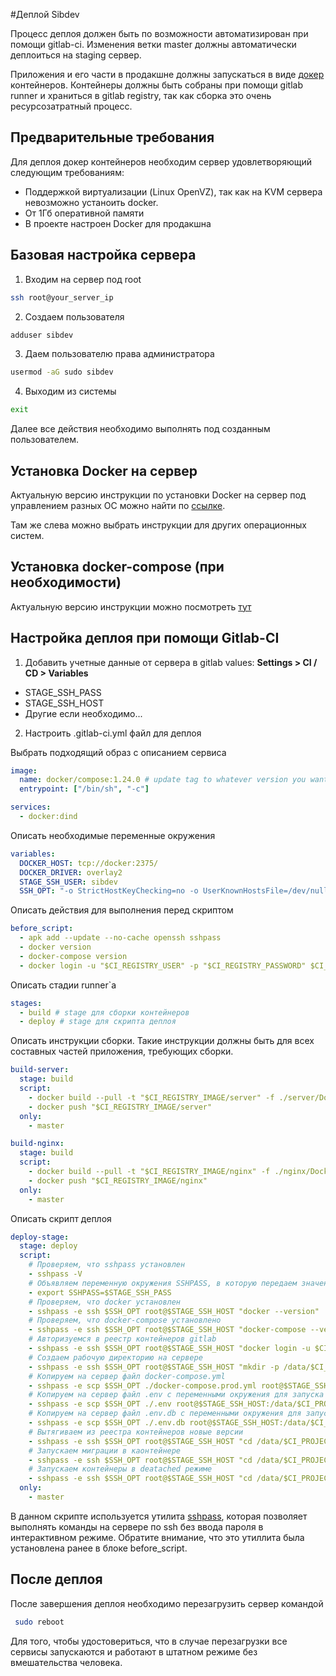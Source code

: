 #Деплой Sibdev

Процесс деплоя должен быть по возможности автоматизирован при помощи gitlab-ci. Изменения ветки master должны автоматически деплоиться на staging сервер. 

Приложения и его части в продакшне должны запускаться в виде [докер](https://www.docker.com/) контейнеров. Контейнеры должны быть собраны при помощи gitlab runner и храниться в gitlab registry, так как сборка это очень ресурсозатратный процесс.

## Предварительные требования

Для деплоя докер контейнеров необходим сервер удовлетворяющий следующим требованиям:

- Поддержкой виртуализации (Linux OpenVZ), так как на KVM сервера невозможно устаноить docker.
- От 1Гб оперативной памяти
- В проекте настроен Docker для продакшна

## Базовая настройка сервера

1. Входим на сервер под root

```bash
ssh root@your_server_ip
```

2. Создаем пользователя

```bash
adduser sibdev
```

3. Даем пользователю права администратора

```bash
usermod -aG sudo sibdev
```

4. Выходим из системы

```bash
exit
```



Далее все действия необходимо выполнять под созданным пользователем.

## Установка Docker на сервер

Актуальную версию инструкции по установки Docker на сервер под управлением разных ОС можно найти по [ссылке](https://docs.docker.com/install/linux/docker-ce/ubuntu/).

Там же слева можно выбрать инструкции для других операционных систем.

## Установка docker-compose (при необходимости)

Актуальную версию инструкции можно посмотреть [тут](https://docs.docker.com/compose/install/)

## Настройка деплоя при помощи Gitlab-CI

1. Добавить учетные данные от сервера в gitlab values: **Settings > CI / CD > Variables**

- STAGE_SSH_PASS
- STAGE_SSH_HOST
- Другие если необходимо...



2. Настроить .gitlab-ci.yml файл для деплоя

Выбрать подходящий образ c описанием сервиса

```yml
image:
  name: docker/compose:1.24.0 # update tag to whatever version you want to use.
  entrypoint: ["/bin/sh", "-c"]

services:
  - docker:dind
```

Описать необходимые переменные окружения

```yml
variables:
  DOCKER_HOST: tcp://docker:2375/
  DOCKER_DRIVER: overlay2
  STAGE_SSH_USER: sibdev
  SSH_OPT: "-o StrictHostKeyChecking=no -o UserKnownHostsFile=/dev/null"
```

Описать действия для выполнения перед скриптом

```yml
before_script:
  - apk add --update --no-cache openssh sshpass
  - docker version
  - docker-compose version
  - docker login -u "$CI_REGISTRY_USER" -p "$CI_REGISTRY_PASSWORD" $CI_REGISTRY
```

Описать стадии runner`a

```yml
stages:
  - build # stage для сборки контейнеров
  - deploy # stage для скрипта деплоя
```

Описать инструкции сборки. Такие инструкции должны быть для всех составных частей приложения, требующих сборки.

```yml
build-server:
  stage: build
  script:
    - docker build --pull -t "$CI_REGISTRY_IMAGE/server" -f ./server/Dockerfile .
    - docker push "$CI_REGISTRY_IMAGE/server"
  only:
    - master

build-nginx:
  stage: build
  script:
    - docker build --pull -t "$CI_REGISTRY_IMAGE/nginx" -f ./nginx/Dockerfile .
    - docker push "$CI_REGISTRY_IMAGE/nginx"
  only:
    - master
```

Описать скрипт деплоя

```yml
deploy-stage:
  stage: deploy
  script:
  	# Проверяем, что sshpass установлен
    - sshpass -V
    # Объявляем переменную окружения SSHPASS, в которую передаем значение переменной окружения STAGE_SSH_PASS, ранее объявленной в gitlab variables, содержащей пароль он сервера.
    - export SSHPASS=$STAGE_SSH_PASS
    # Проверяем, что docker установлен
    - sshpass -e ssh $SSH_OPT root@$STAGE_SSH_HOST "docker --version"
    # Проверяем, что docker-compose установлено
    - sshpass -e ssh $SSH_OPT root@$STAGE_SSH_HOST "docker-compose --version"
    # Авторизуемся в реестр контейнеров gitlab
    - sshpass -e ssh $SSH_OPT root@$STAGE_SSH_HOST "docker login -u $CI_REGISTRY_USER -p $CI_REGISTRY_PASSWORD $CI_REGISTRY"
    # Создаем рабочую директорию на сервере
    - sshpass -e ssh $SSH_OPT root@$STAGE_SSH_HOST "mkdir -p /data/$CI_PROJECT_NAMESPACE/$CI_PROJECT_NAME"
    # Копируем на сервер файл docker-compose.yml
    - sshpass -e scp $SSH_OPT ./docker-compose.prod.yml root@$STAGE_SSH_HOST:/data/$CI_PROJECT_NAMESPACE/$CI_PROJECT_NAME/docker-compose.yml
    # Копируем на сервер файл .env с переменными окружения для запуска приложения
    - sshpass -e scp $SSH_OPT ./.env root@$STAGE_SSH_HOST:/data/$CI_PROJECT_NAMESPACE/$CI_PROJECT_NAME/.env
    # Копируем на сервер файл .env.db с переменными окружения для запуска контейнера с БД
    - sshpass -e scp $SSH_OPT ./.env.db root@$STAGE_SSH_HOST:/data/$CI_PROJECT_NAMESPACE/$CI_PROJECT_NAME/.env.db
    # Вытягиваем из реестра контейнеров новые версии
    - sshpass -e ssh $SSH_OPT root@$STAGE_SSH_HOST "cd /data/$CI_PROJECT_NAMESPACE/$CI_PROJECT_NAME/ && docker-compose pull"
    # Запускаем миграции в каонтейнере
    - sshpass -e ssh $SSH_OPT root@$STAGE_SSH_HOST "cd /data/$CI_PROJECT_NAMESPACE/$CI_PROJECT_NAME/ && docker-compose run --rm server bash -c \"python manage.py migrate --noinput\""
    # Запускаем контейнеры в deatached режиме
    - sshpass -e ssh $SSH_OPT root@$STAGE_SSH_HOST "cd /data/$CI_PROJECT_NAMESPACE/$CI_PROJECT_NAME/ && docker-compose up -d"
  only:
    - master
```

В данном скрипте используется утилита [sshpass](https://linux.die.net/man/1/sshpass), которая позволяет выполнять команды на сервере по ssh без ввода пароля в интерактивном режиме. Обратите внимание, что это утиллита была установлена ранее в блоке before_script.



## После деплоя

После завершения деплоя необходимо перезагрузить сервер командой 

```sh
 sudo reboot
```

 Для того, чтобы удостовериться, что в случае перезагрузки все сервисы запускаются и работают в штатном режиме без вмешательства человека.
